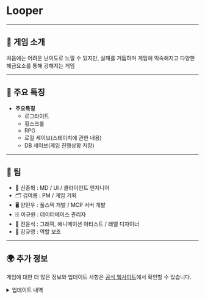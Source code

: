 # Looper

---

## 📜 게임 소개

처음에는 어려운 난이도로 느낄 수 있지만, 실패를 거듭하며 게임에 익숙해지고 다양한 해금요소를 통해 강해지는 게임

---

## 🌟 주요 특징

- **주요특징**  
  - 로그라이트
  - 횡스크롤
  - RPG
  - 로컬 세이브(스테이지에 관한 내용)
  - DB 세이브(게임 진행상황 저장)


---

## 🤝 팀

 - 🎥 신종혁 : MD / UI / 클라이언트 엔지니어
 - 🗂 김여름 : PM / 게임 기획
 - 🖥 양민우 : 풀스택 개발 / MCP 서버 개발
 - 🗄 이규원 : 데이터베이스 관리자
 - 🎨 전윤식 : 그래픽, 애니메이션 아티스트 / 레벨 디자이너
 - 📝 강규영 : 역할 보조

---

## 🌍 추가 정보

게임에 대한 더 많은 정보와 업데이트 사항은 [공식 웹사이트](https://looper-game.duckdns.org)에서 확인할 수 있습니다.

<details>
  <summary>업데이트 내역</summary>
    
  # 25년 9월 중~말(신종혁)
  - **캐릭터 관련 이슈 안정화**
    - 캐릭터가 2단 점프를 하지 못하는 문제
      - 확인 결과 캐릭터 무기의 충돌체와 간섭으로 인한 문제 -> 충돌 레이어를 수정하여 해결
    - 캐릭터가 낙하시 발판 밑에서 스폰되어 무한하게 떨어지는 문제
      - 마지막 착지(혹은 낙하 직전) 장소를 구하여 그보다 높은 위치로 캐릭터를 스폰하여 해결
    - 캐릭터가 점프 후 착지시 바닥으로 살짝 들어갔다가 튕기는 문제
      - 유니티 자체 물리엔진 문제 -> Collision Detection과 Interpole을 각각 Continous(정적메시에 한해 연속 충돌 검사)와 Interpolate(이전 트랜스폼에 맞게 움직임을 부드럽게 처리)로 변경하여 해결
    - 공격이 대상에게 간헐적으로 적용되지 않는 문제
      - 기존 애니메이션에 이벤트를 적용한것이 문제
        - 애니메이션 프레임 중 무기의 위치가 통과하듯이 지나가는 여백이 생기기 때문
        - 애니메이션 기반 로직을 삭제
      - 공격 시점에 무기의 위치에 히트박스를 생성하여 히트박스와 다른 대상의 충돌을 검사
        - FPS의 히트스캔 방식으로부터 착안한 방식
        - 애니메이션 이벤트로 바로 충돌 검사를 하는 것에 비해 인스턴스화(instantiate)와 컴포넌트 접근(GetComponent)로 인해 오버헤드 문제가 있으나 크지는 않은 수준이므로 기존에 비해 매우 큰 안정성을 확보
  - **UI관련 최적화 및 안정화**
    - UI Interface화
      - 각 UI 객체를 IUI인터페이스를 구체화하는 방식으로 변경
      - UI 인터페이스 객체들은 UIRegistry에 등록을 통해 관리
      - 각 객체들은 Show(UI 표시), Hide(UI 숨김) PositiveInteract(긍정 상호작용, 일반적으로는 Show를 위함), NegativeInteract(부정 상호작용 esc키를 누름) 메소드를 구현
      - 각 객체들의 공통적인 메소드를 통해 직접적으로 참조하지 않더라도 작동하는 느슨한 결합 구조를 통해 유연성과 확장성을 확보
    - UI Registry
      - IUI 인터페이스를 구현한 객체들이 등록하는 곳으로 UIManager클래스만을 위한 인터페이스.
      - 마찬가지로 느슨한 결합(상호참조 관련 문제 해소)을 위해 Registry만을 위한 인터페이스.
      - 실제 선언은 UIContext(UIManager와 같은 오브젝트)의 UIRegistry(UIManager)로 되어있다.
      - UI의 구독, 구독해지, 구독한 UI의 긍정과 부정 상호작용 등을 담당한다.
    - 중재자(mediator)패턴을 통한 상호참조 문제 해결
      - UIManager는 OnCommand처럼 실제 UI를 관리(화면에 띄우는 등)하는 역할을 하기에 uiDic(Dictionary)에는 모든 UI종류를 등록한다.
      - UIManager는 uiList에 등록된(Registry된) UI객체에게 PositiveInteract 등을 통해 상호작용한다.
      - 각 UI객체는 Registry해야 하기 때문에 UIManager를 참조중이었으며 때문에 UIManager <-> IUI 객체들간의 상호참조가 발생하였다.
      - 때문에 UIRegistry만을 담은 UIContext라는 Mediator클래스를 생성하여 UIManager는 UI를 참조하며, IUI객체는 UIManager가 아닌 UIContext의 UIRegistry(interface)만을 참조한다.
      - 그로인해 UIManager -> IUI의 일방향적인 참조를 구현하였다.
  - **원활한 테스트를 위해 Command 제작**
    - CommandPanel UI를 통해 접근(ctrl + `)
      - ESC키 혹은 exit명령어를 통해 종료
    - CMD, Terminal처럼 명령어 구조를 통해 사용
    - 옵저버 패턴을 통해 다양한 명령어를 구현
      - help 명령어를 통해 도움말을 확인할 수 있음
      - 명령어의 별칭(alias) 제공 ex)exit=(close, quit, hide)
      - 혹시 모를 비동기를 위해 UniTask로 비동기 처리도 선언
      - `clear` : 콘솔창 비우기
      - `echo <message>` : 콘솔창에 메시지 출력
      - `exit` : 콘솔창 종료
      - `message` : 우측 상단에 알림 출력
      - `help` : 명령어 도움말 출력
      - 이후 아이템 획득, 오브젝트 생성, 데이터 수정 등 여러가지 역할을 수행하는 명령어를 제작할 예정
  - **캐릭터 디자인 변경**
    - 기존 SPUM의 다소 심플한 디자인을 기반으로 변경
      - GPT-Image를 통해 보다 디테일한 픽셀 디자인을 얻음
      - 해당 이미지는 정적 이미지이므로 애니메이션을 위해 머리만을 활용
    - 복잡한 구조 일부 해소
      - SPUM 특유의 다소 난잡한 하이어라키를 해소하고자 눈, 머리카락, 머리 등 구체화되어있던 것을 하나의 이미지로 교체하면서 오브젝트 계층구조 단순화
  - **데이터 통신**
    - 백엔드 서버는 AWS Instance에 업로드된 상황이며 `http://IP`로 작성되어 있었음
      - http는 TLS인증을 받지 못한 보안이 확보되지 못하여 HTTPS(HTTP+SSL)가 아니므로 유니티상에서 데이터를 받기 위해서는 예외처리 혹은 TLS 인증을 받아 HTTPS로 도메인을 등록해야 함
      - duckdns.org에서 무료로 발급받는 도메인을 확보
      - nginx에서 TLS 인증을 받으며 도메인을 등록(복잡한 등록 설정은 GPT...)
    - `https://looper-game.duckdns.org`도메인을 통해 안정적으로 api를 받을 수 있게 되었음
  - **Asset 관련**
    - 기존에는 인스펙터에서 Asset을 수동으로 할당하고 있었음
      - 이전 프로젝트에서는 Resources.Load를 주로 사용하였으나 문제가 많았음
        - Resources.Load는 편리하지만 Resources에셋으로 압축되어 빌드시 크기가 커진다
        - 때문에 실행 시간이 길어짐
        - 에셋 언로드가 제한됨
        - 하나의 에셋으로 압축되기 때문에 앱 실행시 모든 Resource가 메모리에 올라감 
      - 이에 대한 대책으로는 
        - File 클래스를 통해 직접 받아오기
        - Asset Bundle 이용하기
        - Addressables 이용하기
      - 대책 중 유니티에서 가장 권장하는 것은 Addressables를 이용하는 것
        - 다행히 프로젝트에서 아직 Asset을 코드로 받아온 것은 없었기 때문에 간편히 새로 Addressables를 이용하여 작업
  # 250929(신종혁)
  - 아이템 스탯 적용 관련 로직 수정 진행중
    - 캐릭터 스텟에 직접적인 변경(Data.SetAtk...) -> StatModifier(옵저버 구독 방식)
  - 일부 함수들 주석 추가(summary)
  # 251001
  ## v.1(신종혁)
  - 각종 스탯 변동 관련 옵저버
    - Character클래스에게 provider와 modifier제공(근본적으로는 옵저버 패턴)
    - CharacterStats클래스 추가, 각종 요소들에게 필요한 인터페이스(느슨한 결합을 위함)
    - 레거시 스탯 변동 관련 로직 제거
  - Weapon클래스 및 AttackHitBox클래스 관련 로직 변경
    - 스탯 변경 modifier에서 이벤트를 구독하는 형식을 통해 공격 시점에서(타격시점)에서 PlayableCharacter의 Stat을 스냅샷(GetStats)하여 갱신토록 함
  - 각종 주석 추가
  ## v.2(신종혁)
  - '김여름'제작 API 테스트 및 JSON 테스트 관련 폴더 및 namespace 정리(nioruka.API_and_JSON)
  # 251003
  ## v.1(신종혁)
  - 일부 버그 수정
    - provider, modifier관련 버그 수정
      - `GetHashCode()`를 이용하여 구조체인 ItemProvider가 매 번 값복사를 통해 새로운 데이터를 생성하여 참조하는 문제를 해결
      - 누락된 provider 제공부분 적용
    - 캐릭터 정보 버그 수정
      - 캐릭터 정보의 스탯이 전부 9999로 표시되던 문제
        - 누락되었던 `Refresh()` 함수 적용
      - 캐릭터 정보창을 띄운 상태에서 esc를 이용해 닫을 경우 즉시 paused menu가 보여지는 문제
        - esc버튼 입력에 따른 bool값을 제공하여 중복 동작 방지
      - 캐릭터의 현재 체력이 0으로 표시되는 버그
        - 정상적으로 변수 적용
    - 공격시 히트박스의 위치가 일관적이지 못한 문제
      - 기존 히트박스 생성은 무기의 위치에 따라 생성하였기 때문에 frameRate에 따라 위치에 변동이 있었음
      - 무기의 위치와 관계없이 마우스 위치를 기반으로 일정 거리에 생성
        - 마우스와 arm의 벡터를 구함 (mousePos - armPos)
        - 해당 벡터를 통해 각도를 구해야 하기 때문에 Atan2함수를 통해 각도를 구함
        - 구한 각도는 호도법이므로 각도법으로 변경해주기 위해 Mathf.Rad2Deg를 곱함
        - 구한 각도의 시작점(0 Rad)을 보정해주기 위해 -90도를 더함
        - ![계산 과정](https://drive.google.com/thumbnail?id=1-P8yX_eatdh5OJc_owi9cSPsgWOppYan&sz=w300)
      - 구해진 위치에 히트박스를 생성(일관성 유지)
    - 무기 휘두르기 애니메이션 관련 버그
      - 위의 히트박스 문제를 수정하며 arm관련 로직도 변경하는 과정에서 발생
        - 몸체의 좌우 반전을 flipX를 쓰지 못하는 관계로 rotation을 사용하였는데 이것이 문제를 발생
        - 몸체를 scale을 통해 좌우 반전을 구현
        - 기존 애니메이션이 scale을 고려하지 않고 제작되었기 때문에 문제가 발생하였던 것
        - 애니메이션을 새로 작성
    - (이전작업)SPUM등 일부 미사용 에셋들 제거 => 컴파일 과정에서 누수가 발생하였음
    - 일부 이미지파일 및 Asset의 자식 오브젝트들이 무분별하게 있던 것을 정리
  # 251006
  ## v.1(신종혁)
  - Command 추가
    - TimeScale 조정 명령어
    - Item 획득 명령어
    - 캐릭터 기본 스탯 조정 명령어
    - 장비아이템 즉시 착용 명령어
    - 텔레포트 명령어
    - 스폰지점으로 텔레포트 명령어
    - 체력 조정 명령어
    - 가방 비우기 명령어
    - 아이템 제거 명령어
      - 매개변수를 비울 경우 마우스 클릭을 통해 아이템 삭제
  # 251009
  ## v.1(신종혁)
  - 아이템 슬롯 관련 버그수정
    - 아이템 획득을 하여도 0번 슬롯에 등록되는 문제
      - struct(값 타입)이므로 ref를 통해 받아오고 새로운 new struct객체를 넣은 것이 문제. => index를 지정한 뒤에 등록
    - 클릭 관련 버그 수정
      - raycastTarget 문제 => 인스펙터에서 체크 해제
      - 장비 슬롯과 index문제 => offset으로 5를 적용하여 보정
  - 무기 이미지의 sort order 변경 => 메인무기가 보조무기보다 위에 오도록
  - 테스트용 몬스터 애니메이션 스프라이트 조정 => 스프라이트 위치가 바뀌지 않게끔 cell by size로 slice
  - NonPlayableCharacter의 Animator를 Override Controller로 변경
  - FSM형식으로 애니메이션 컨트롤
    - Idle, Wander, Die, Attack, Hit State 등록
      - Idle 및 Wander 구현중
  - 기존의 moveVec.x를 통해 이동을 직접 구현하는 부분에서 desiredMoveX로 간접 구현
  # 251010
  ## v.1(신종혁)
  - 아이템 슬롯이 비어있거나 아이템 1개일 경우 개수 표시하지 않음
  - NonPlayableCharacter의 이동로직 변경
    - moveDir을 제거
  - 낭떠러지(Precipice)판정을 더 가파르게(1->2.5) 변경
  - NonPlayableCharacter의 Blackboard 확장
  - 테스트용 기즈모 표기
    - Blackboard를 통해 데이터를 받아와 기즈모 표시
  - 테스트 몬스터의 스프라이트를 좌우 반전(일관성)
  ## v.2(신종혁)
  - FSM 일부 완성(Idle, Wander, Attack, Chase)
    - blackboard의 WanderProbabilityAfterIdle값과 난수 비교를 통해 Idle/Wander 선택
    - blackboard의 DetectEnter범위내 플레이어가 있을 경우 ChaseState로 변경
    - blackboard의 AttackEnter범위내 플레이어가 있을 경우 AttackState로 변경
  - 몬스터의 기본 이동속도 감소(5.0->2.0)
  - 몬스터의 RigidBody2D를 Interpole로 변경
  - 불필요한 Debug.Log 제거
  # 251014
  ## v.1(신종혁)
  - 몬스터의 공격범위보다 가까이 있을 경우 거리를 두는 DistancingState추가
    - blackboard의 AttackEnter보다 DistToTarget이 가까운 경우
  - 몬스터의 공격 애니메이션 재생 중 이동을 방지
    -  공격 애니메이션 클립의 재생을 수정
  - 몬스터가 여러번 연속으로 공격하는 버그 수정
    - 공격 애니메이션 클립 재생 중이지 않아야만 하는 조건을 추가
  ## v.2(신종혁)
  - 식인 식물 몬스터 추가
    - Hit State, Die State 추가
    - blackboard 수정
  # 251015
  ## v.1(신종혁)
  - Hit State, Die State 완성
    - HitStun, HitInvincibleTime 추가
  - Health 클래스 별도 모듈화
    - PlayerHPBarController를 옵저버 형식으로 하기 위함
    - NPC, Player의 Data.HP를 Data.health.HP로 변경
  - 몬스터의 HP바의 마스크를 적용
  - 사용되지 않던 레거시 메소드 제거
  # 251020
  ## v.1(신종혁)
  - Save, Load, Login 클래스 연동(김여름)
   - 해당 클래스 인터페이스 분리 및 메인씬에 연동
   - 커맨드 구현
   - 실제 장비, 스탯 변동 구현
  - 아이템 슬롯 버그 수정
   - 빈슬롯 드래그시 NRE 문제
   - 슬롯 인덱스 잘못 참조하는 문제
   - 맞지 않는 슬롯에 드래그시 발생하는 문제
</details>